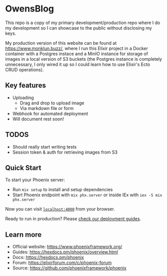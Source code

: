 # OwensBlog

This repo is a copy of my primary development/production repo where I do my development so I can showcase to the public without disclosing my keys.

My production version of this website can be found at https://www.monklun.buzz/, where I run this Elixir project in a Docker container with a Postgres instace and a MinIO instance for storage of images in a local version of S3 buckets (the Postgres instance is completely unnecessary, I only wired it up so I could learn how to use Elixir's Ecto CRUD operations).

## Key features
- Uploading
	- Drag and drop to upload image
	- Via markdown file or form
- Webhook for automated deployment
- Will document rest soon!

## TODOS
- Should really start writing tests
- Session token & auth for retrieving images from S3

## Quick Start
To start your Phoenix server:

  * Run `mix setup` to install and setup dependencies
  * Start Phoenix endpoint with `mix phx.server` or inside IEx with `iex -S mix phx.server`

Now you can visit [`localhost:4000`](http://localhost:4000) from your browser.

Ready to run in production? Please [check our deployment guides](https://hexdocs.pm/phoenix/deployment.html).

## Learn more

  * Official website: https://www.phoenixframework.org/
  * Guides: https://hexdocs.pm/phoenix/overview.html
  * Docs: https://hexdocs.pm/phoenix
  * Forum: https://elixirforum.com/c/phoenix-forum
  * Source: https://github.com/phoenixframework/phoenix
